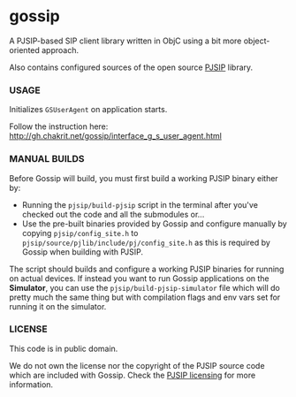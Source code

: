 gossip
======

A PJSIP-based SIP client library written in ObjC using a bit more object-oriented approach.

Also contains configured sources of the open source [PJSIP](http://www.pjsip.org/) library.

### USAGE

Initializes `GSUserAgent` on application starts.

Follow the instruction here: http://gh.chakrit.net/gossip/interface_g_s_user_agent.html

### MANUAL BUILDS

Before Gossip will build, you must first build a working PJSIP binary either by:

* Running the `pjsip/build-pjsip` script in the terminal after you've checked out the code and
  all the submodules or...
* Use the pre-built binaries provided by Gossip and configure manually by copying
  `pjsip/config_site.h` to `pjsip/source/pjlib/include/pj/config_site.h`
  as this is required by Gossip when building with PJSIP.

The script should builds and configure a working PJSIP binaries for running on
actual devices. If instead you want to run Gossip applications on the **Simulator**,
you can use the `pjsip/build-pjsip-simulator` file which will do pretty much the
same thing but with compilation flags and env vars set for running it on the simulator.

### LICENSE

This code is in public domain.

We do not own the license nor the copyright of the PJSIP source code which are included
with Gossip. Check the [PJSIP licensing](http://www.pjsip.org/licensing.htm) for more
information.

